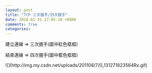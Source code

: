 ```yaml
---
layout: post
title: "TCP 三次握手/四次握手"
date: 2018-01-31 17:05:20 +0800
comments: true
categories: 
---
```

<p>建立連線 => 三次握手(圖中紅色框框)</p>
<p>結束連線 => 四次握手(圖中藍色框框)</p>
![](http://img.my.csdn.net/uploads/201108/7/0_131271823564Rx.gif)